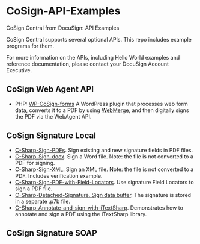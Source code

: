 # CoSign-API-Examples
CoSign Central from DocuSign: API Examples

CoSign Central supports several optional APIs. This repo includes example programs for them.

For more information on the APIs, including Hello World examples and reference documentation, please contact your DocuSign Account Executive.

## CoSign Web Agent API
- PHP: [WP-CoSign-forms](https://github.com/docusign/CoSign-API-Examples/tree/master/CoSign-WebAgent/WP-CoSign-forms) A WordPress plugin that processes web form data, converts it to a PDF by using [WebMerge](http://webmerge.me), and then digitally signs the PDF via the WebAgent API.

## CoSign Signature Local
- [C-Sharp-Sign-PDFs](https://github.com/docusign/CoSign-API-Examples/tree/master/CoSign-Signature-Local/C-Sharp-Sign-PDFs). Sign existing and new signature fields in PDF files.
- [C-Sharp-Sign-docx](https://github.com/docusign/CoSign-API-Examples/tree/master/CoSign-Signature-Local/C-Sharp-Sign-docx). Sign a Word file. Note: the file is not converted to a PDF for signing. 
- [C-Sharp-Sign-XML](https://github.com/docusign/CoSign-API-Examples/tree/master/CoSign-Signature-Local/C-Sharp-Sign-XML). Sign an XML file. Note: the file is not converted to a PDF. Includes verification example.
- [C-Sharp-Sign-PDF-with-Field-Locators](https://github.com/docusign/CoSign-API-Examples/tree/master/CoSign-Signature-Local/C-Sharp-Sign-PDF-with-Field-Locators). Use signature Field Locators to sign a PDF file.
- [C-Sharp-Detached-Signature. Sign data buffer](https://github.com/docusign/CoSign-API-Examples/tree/master/CoSign-Signature-Local/C-Sharp-Detached-Signature). The signature is stored in a separate .p7b file.
- [C-Sharp-Annotate-and-sign-with-iTextSharp](https://github.com/docusign/CoSign-API-Examples/tree/master/CoSign-Signature-Local/C-Sharp-Annotate-and-sign-with-iTextSharp). Demonstrates how to annotate and sign a PDF using the iTextSharp library.

## CoSign Signature SOAP

 